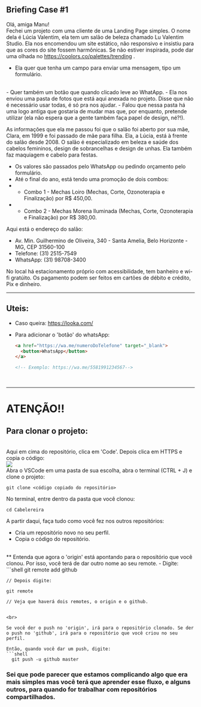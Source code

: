 ## Briefing Case #1 

Olá, amiga Manu!
<br>
Fechei um projeto com uma cliente de uma Landing Page simples. O nome dela é Lúcia Valentim, ela tem um salão de beleza chamado Lu Valentim Studio. Ela nos encomendou um site estático, não responsivo e insistiu para que as cores do site fossem harmônicas. Se não estiver inspirada, pode dar uma olhada no https://coolors.co/palettes/trending .
<br>
- Ela quer que tenha um campo para enviar uma mensagem, tipo um formulário. 
<br>
- Quer também um botão que quando clicado leve ao WhatApp. 
- Ela nos enviou uma pasta de fotos que está aqui anexada no projeto. Disse que não é necessário usar todas, é só pra nos ajudar.
- Falou que nessa pasta há uma logo antiga que gostaria de mudar mas que, por enquanto,  pretende utilizar (ela não espera que a gente também faça papel de design, né?!).

As informações que ela me passou foi que o salão foi aberto por sua mãe, Clara, em 1999 e foi passado de mãe para filha. Ela, a Lúcia, está à frente do salão desde 2008. O salão é especializado em beleza e saúde dos cabelos femininos, design de sobrancelhas e design de unhas. Ela também faz maquiagem e cabelo para festas.

- Os valores são passados pelo WhatsApp ou pedindo orçamento pelo formulário. 
- Até o final do ano, está tendo uma promoção de dois combos:
 -  - Combo 1 - Mechas Loiro (Mechas, Corte, Ozonoterapia e Finalização) por R$ 450,00.
 -  - Combo 2 - Mechas Morena Iluminada (Mechas, Corte, Ozonoterapia e Finalização) por R$ 380,00.

Aqui está o endereço do salão:
- Av. Min. Guilhermino de Oliveira, 340 - Santa Amelia, Belo Horizonte - MG, CEP 31560-100
- Telefone: (31) 2515-7549
- WhatsApp: (31) 98708-3400

No local há estacionamento próprio com acessibilidade, tem banheiro e wi-fi gratúito.
Os pagamento podem ser feitos em cartões de débito e crédito, Pix e dinheiro.

------------
## Uteis:
- Caso queira: https://looka.com/
  
- Para adicionar o 'botão' do whatsApp:
  ```html
  <a href="https://wa.me/numeroDoTelefone" target="_blank">
    <button>WhatsApp</button>
  </a>

  <!-- Exemplo: https://wa.me/5581991234567-->
  ```

<br>

  ----------

  # ATENÇÃO!!

  ## Para clonar o projeto:
  <br>
  Aqui em cima do repositório, clica em 'Code'. Depois clica em HTTPS e copia o código:
  <br>
  <img src="https://i.ibb.co/cCsGBsW/Captura-de-tela-de-2023-11-14-08-36-16.png">
  <br>
  Abra o VSCode em uma pasta de sua escolha, abra o terminal (CTRL + J) e clone o projeto:
  
  ```shell
  git clone <código copiado do repositório>
  ```

  No terminal, entre dentro da pasta que você clonou:
  ```shell
  cd Cabelereira
  ```

 A partir daqui, faça tudo como você fez nos outros repositórios:
 - Cria um repositório novo no seu perfil.
 - Copia o código do repositório.
  <br>
** Entenda que agora o 'origin' está apontando para o repositório que você clonou. Por isso, você terá de dar outro nome ao seu remote.
- Digite:
  ```shell
    git remote add github <código que você copiou do seu repositório criado>

    // Depois digite:

    git remote

    // Veja que haverá dois remotes, o origin e o github.
  ```
  
  <br>

  Se você der o push no 'origin', irá para o repositório clonado. Se der o push no 'github', irá para o repositório que você criou no seu perfil.

  Então, quando você dar um push, digite:
  ```shell
    git push -u github master
  ```

### Sei que pode parecer que estamos complicando algo que era mais simples mas você terá que aprender esse fluxo, e alguns outros, para quando for trabalhar com repositórios compartilhados.
